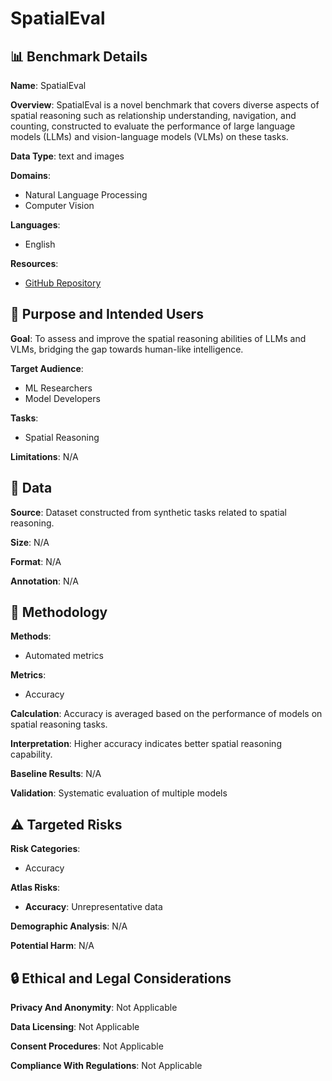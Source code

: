 # SpatialEval

## 📊 Benchmark Details

**Name**: SpatialEval

**Overview**: SpatialEval is a novel benchmark that covers diverse aspects of spatial reasoning such as relationship understanding, navigation, and counting, constructed to evaluate the performance of large language models (LLMs) and vision-language models (VLMs) on these tasks.

**Data Type**: text and images

**Domains**:
- Natural Language Processing
- Computer Vision

**Languages**:
- English

**Resources**:
- [GitHub Repository](https://github.com/jiayuww/SpatialEval)

## 🎯 Purpose and Intended Users

**Goal**: To assess and improve the spatial reasoning abilities of LLMs and VLMs, bridging the gap towards human-like intelligence.

**Target Audience**:
- ML Researchers
- Model Developers

**Tasks**:
- Spatial Reasoning

**Limitations**: N/A

## 💾 Data

**Source**: Dataset constructed from synthetic tasks related to spatial reasoning.

**Size**: N/A

**Format**: N/A

**Annotation**: N/A

## 🔬 Methodology

**Methods**:
- Automated metrics

**Metrics**:
- Accuracy

**Calculation**: Accuracy is averaged based on the performance of models on spatial reasoning tasks.

**Interpretation**: Higher accuracy indicates better spatial reasoning capability.

**Baseline Results**: N/A

**Validation**: Systematic evaluation of multiple models

## ⚠️ Targeted Risks

**Risk Categories**:
- Accuracy

**Atlas Risks**:
- **Accuracy**: Unrepresentative data

**Demographic Analysis**: N/A

**Potential Harm**: N/A

## 🔒 Ethical and Legal Considerations

**Privacy And Anonymity**: Not Applicable

**Data Licensing**: Not Applicable

**Consent Procedures**: Not Applicable

**Compliance With Regulations**: Not Applicable
